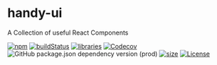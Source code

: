 # handy-ui

A Collection of useful React Components

[![npm](https://img.shields.io/npm/v/handy-ui)](https://www.npmjs.com/package/handy-ui)
[![buildStatus](https://img.shields.io/github/workflow/status/Henrik-Geissler/handy-ui/Test,%20Publish%20&%20Release)](https://www.npmjs.com/package/handy-ui)
[![libraries](https://img.shields.io/librariesio/release/npm/handy-ui)](https://libraries.io/github/Henrik-Geissler/handy-ui)
[![Codecov](https://img.shields.io/codecov/c/github/Henrik-Geissler/handy-ui)](https://codecov.io/gh/Henrik-Geissler/handy-ui)
![GitHub package.json dependency version (prod)](https://img.shields.io/github/package-json/dependency-version/Henrik-Geissler/handy-ui/react)
[![size](https://img.shields.io/bundlephobia/min/handy-ui)](https://www.npmjs.com/package/handy-ui)
[![License](https://img.shields.io/github/license/Henrik-Geissler/handy-ui)](https://github.com/Henrik-Geissler/handy-ui)
